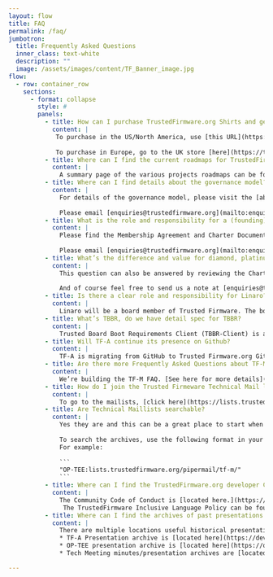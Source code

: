 ```yaml
---
layout: flow
title: FAQ
permalink: /faq/
jumbotron:
  title: Frequently Asked Questions
  inner_class: text-white
  description: ""
  image: /assets/images/content/TF_Banner_image.jpg
flow:
  - row: container_row
    sections:
      - format: collapse
        style: #
        panels:
          - title: How can I purchase TrustedFirmware.org Shirts and gear?
            content: |
             To purchase in the US/North America, use [this URL](https://trustedfirmware.myspreadshop.com/)
             
             To purchase in Europe, go to the UK store [here](https://trustedfirmwareorg.myspreadshop.co.uk/)
          - title: Where can I find the current roadmaps for TrustedFirmware.org projects?
            content: |
              A summary page of the various projects roadmaps can be found [here](https://developer.trustedfirmware.org/w/roadmaps/). All members are encouraged to contribute to the roadmap here with either change requests or their own planned contributions.
          - title: Where can I find details about the governance model? Where can I find details about membership?
            content: |
              For details of the governance model, please visit the [about->join](https://www.trustedfirmware.org/join/) page of this website. 
              
              Please email [enquiries@trustedfirmware.org](mailto:enquiries@trustedfirmware.org) for any questions regarding membership.
          - title: What is the role and responsibility for a (founding) member of TrustedFirmware project?
            content: |
              Please find the Membership Agreement and Charter Documents on the [about->join](https://www.trustedfirmware.org/join/) page of this website.
              
              Please email [enquiries@trustedfirmware.org](mailto:enquiries@trustedfirmware.org) for any questions regarding membership.
          - title: What’s the difference and value for diamond, platinum, and general membership of Trusted Firmware?
            content: |
              This question can also be answered by reviewing the Charter on the [about->join](https://www.trustedfirmware.org/join/) page of this website.
              
              And of course feel free to send us a note at [enquiries@trustedfirmware.org](mailto:enquiries@trustedfirmware.org) for any questions.
          - title: Is there a clear role and responsibility for Linaro?
            content: |
              Linaro will be a board member of Trusted Firmware. The board of Trusted Firmware decides all the strategies and directions, including if it needs to fund Linaro for any service, or not.
          - title: What’s TBBR, do we have detail spec for TBBR?
            content: |
              Trusted Board Boot Requirements Client (TBBR-Client) is an Arm specification that defines the basic requirements implemented by TF-A for Trusted Boot. It can be found [at this link](https://developer.arm.com/documentation/den0006/latest).
          - title: Will TF-A continue its presence on Github?
            content: |
              TF-A is migrating from GitHub to Trusted Firmware.org Git and Gerrit repositories. Details on the migration plan can be found [here](https://github.com/ARM-software/tf-issues/issues/681).
          - title: Are there more Frequently Asked Questions about TF-M?
            content: |
              We’re building the TF-M FAQ. [See here for more details](https://developer.trustedfirmware.org/ponder/query/all/)
          - title: How do I join the Trusted Firmeware Technical Mail lists? 
            content: |
              To go to the mailists, [click here](https://lists.trustedfirmware.org/mailman3/lists/?all-lists=&page=1) and choose the list(s) you wish to subscribe.  The Archives are available as a resource here as well.
          - title: Are Technical Maillists searchable?
            content: |
              Yes they are and this can be a great place to start when you may be stuck.
              
              To search the archives, use the following format in your google search engine `"<search string>:<TF Domain of Interest>"`
              For example:
              
              ```
              "OP-TEE:lists.trustedfirmware.org/pipermail/tf-m/"
              ```
          - title: Where can I find the TrustedFirmware.org developer Community Code of Conduct?
            content: |
              The Community Code of Conduct is [located here.](https://developer.trustedfirmware.org/w/collaboration/community_guidelines/community_code_of_conduct/)
               The TrustedFirmware Inclusive Language Policy can be found [here.](https://developer.trustedfirmware.org/w/collaboration/community_guidelines/community_inclusive_language/)
          - title: Where can I find the archives of past presentations and meeting archives?
            content: |
              There are multiple locations useful historical presentation/meeting archives can be found:
              * TF-A Presentation archive is [located here](https://developer.trustedfirmware.org/w/tf_a/)
              * OP-TEE presentation archive is [located here](https://optee.readthedocs.io/en/latest/general/presentations.html)
              * Tech Meeting minutes/presentation archives are [located here](https://www.trustedfirmware.org/meetings/)              

---
```

